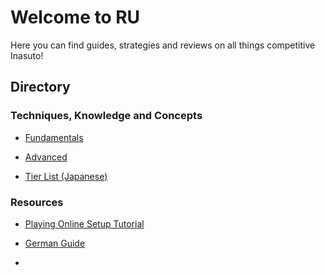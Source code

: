 # Welcome to RU
Here you can find guides, strategies and reviews on all things competitive Inasuto!


## Directory

### Techniques, Knowledge and Concepts

- [Fundamentals](guides/fundamentals.md) 

- [Advanced](guides/advanced.md) 

- [Tier List (Japanese)](http://parabako.blog.fc2.com/blog-entry-403.html) 


### Resources

- [Playing Online Setup Tutorial](https://youtu.be/EI-9d82199s)

- [German Guide](resources/german.md)

- 
